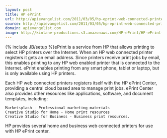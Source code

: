```yaml
---
layout: post
title: HP ePrint
url: http://apievangelist.com/2011/03/05/hp-eprint-web-connected-printers/
source: http://apievangelist.com/2011/03/05/hp-eprint-web-connected-printers/
domain: apievangelist.com
image: http://kinlane-productions.s3.amazonaws.com/HP-ePrint/HP-ePrint-Overview.png
---
```

{% include JB/setup %}ePrint is a service from HP that allows printing to select HP printers over the Internet.
When an HP web connected printer registers it gets an email address. Since printers receive print jobs by email, this enables printing to any HP web enabled printer that is connected to the Internet.
ePrint enables printing from any smart phone, tablet or laptop, but is only available using HP printers.



Each HP web connected printers registers itself with the HP ePrint Center, providing a central cloud based area to manage print jobs.
ePrint Center also provides other resources like applications, software, and document templates, including:

	Marketsplash - Professional marketing materials
	Creative Studio for Home - Home print resources
	Creative Studio for Business - Business print resources.

HP provides several home and business web connected printers for use with HP ePrint center.
